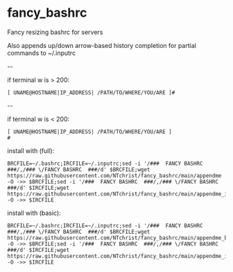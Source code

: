 # fancy_bashrc
Fancy resizing bashrc for servers

Also appends up/down arrow-based history completion for partial commands to ~/.inputrc

--

if terminal w is > 200:
```
[ UNAME@HOSTNAME|IP_ADDRESS| /PATH/TO/WHERE/YOU/ARE ]#
```
--

if terminal w is < 200: 
```
[ UNAME@HOSTNAME|IP_ADDRESS| /PATH/TO/WHERE/YOU/ARE ]
#
```


install with (full):

```
BRCFILE=~/.bashrc;IRCFILE=~/.inputrc;sed -i '/###  FANCY BASHRC  ###/,/### \/FANCY BASHRC  ###/d' $BRCFILE;wget https://raw.githubusercontent.com/NTchrist/fancy_bashrc/main/appendme -O ->> $BRCFILE;sed -i '/###  FANCY BASHRC  ###/,/### \/FANCY BASHRC  ###/d' $IRCFILE;wget https://raw.githubusercontent.com/NTchrist/fancy_bashrc/main/appendme_inputrc -O ->> $IRCFILE
```

install with (basic):

```
BRCFILE=~/.bashrc;IRCFILE=~/.inputrc;sed -i '/###  FANCY BASHRC  ###/,/### \/FANCY BASHRC  ###/d' $BRCFILE;wget https://raw.githubusercontent.com/NTchrist/fancy_bashrc/main/appendme_basic -O ->> $BRCFILE;sed -i '/###  FANCY BASHRC  ###/,/### \/FANCY BASHRC  ###/d' $IRCFILE;wget https://raw.githubusercontent.com/NTchrist/fancy_bashrc/main/appendme_inputrc -O ->> $IRCFILE
```
